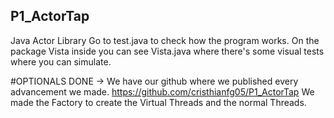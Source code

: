 ## P1_ActorTap
Java Actor Library
Go to test.java to check how the program works.
On the package Vista inside you can see Vista.java where there's some visual tests where you can simulate.

#OPTIONALS DONE ->
We have our github where we published every advancement we made. https://github.com/cristhianfg05/P1_ActorTap
We made the Factory to create the Virtual Threads and the normal Threads.
